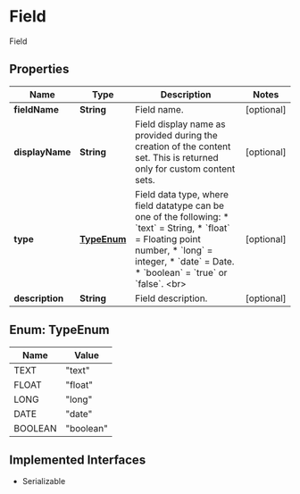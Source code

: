 

# Field

Field

## Properties

Name | Type | Description | Notes
------------ | ------------- | ------------- | -------------
**fieldName** | **String** | Field name. |  [optional]
**displayName** | **String** | Field display name as provided during the creation of the content set. This is returned only for custom content sets. |  [optional]
**type** | [**TypeEnum**](#TypeEnum) | Field data type, where field datatype can be one of the following: * &#x60;text&#x60;  &#x3D; String, * &#x60;float&#x60; &#x3D; Floating point number, * &#x60;long&#x60;  &#x3D; integer, * &#x60;date&#x60; &#x3D; Date. * &#x60;boolean&#x60; &#x3D; &#x60;true&#x60; or &#x60;false&#x60;.  &lt;br&gt;  |  [optional]
**description** | **String** | Field description. |  [optional]



## Enum: TypeEnum

Name | Value
---- | -----
TEXT | &quot;text&quot;
FLOAT | &quot;float&quot;
LONG | &quot;long&quot;
DATE | &quot;date&quot;
BOOLEAN | &quot;boolean&quot;


## Implemented Interfaces

* Serializable


